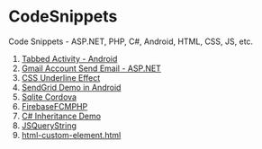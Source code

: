 # CodeSnippets
Code Snippets - ASP.NET, PHP, C#, Android, HTML, CSS, JS, etc.

<ol>
  <li><a href="https://github.com/maunashjani/CodeSnippets/blob/master/Tabbed%20Activity%20-%20Android" target="_blank">Tabbed Activity - Android</a></li>
  <li><a href="https://github.com/maunashjani/CodeSnippets/blob/master/Gmail%20Account%20Send%20Email%20-%20ASP.NET" target="_blank">Gmail Account Send Email - ASP.NET</a></li>
  <li><a href="https://htmlpreview.github.io/?https://github.com/maunashjani/CodeSnippets/blob/master/CSSUnderlineEffect.html">CSS Underline Effect</a></li>
  <li><a href="https://github.com/maunashjani/CodeSnippets/blob/master/SendGrid%20Demo%20in%20Android">SendGrid Demo in Android</a></li>
  <li><a href="https://github.com/maunashjani/CodeSnippets/blob/master/SqliteCordova">Sqlite Cordova</a></li>
  <li><a href="https://github.com/maunashjani/CodeSnippets/blob/master/FirebaseFCMPHP">FirebaseFCMPHP</a></li>
  <li><a href="https://github.com/maunashjani/CodeSnippets/tree/master/C%23%20Inheritance%20Demo">C# Inheritance Demo</a></li>
  <li><a href="https://github.com/maunashjani/CodeSnippets/blob/master/JSQueryString">JSQueryString</a></li>
  <li><a href="https://github.com/maunashjani/CodeSnippets/blob/master/html-custom-element.html">html-custom-element.html</a></li>
</ol>
    
